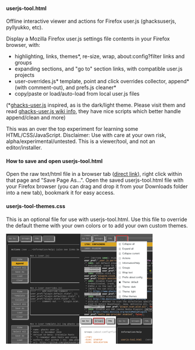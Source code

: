 #### userjs-tool.html
Offline interactive viewer and actions for Firefox user.js (ghacksuserjs, pyllyukko, etc).

Display a Mozilla Firefox user.js settings file contents in your Firefox browser, with:
* highlighting, links, themes*, re-size, wrap, about:config?filter links and groups
* expanding sections, and "go to" section links, with compatible user.js projects
* user-overrides.js* template, point and click overrides collector, append* (with comment-out), and prefs.js cleaner*
* copy/paste or load/auto-load from local user.js files

(*[ghacks-user.js](https://github.com/ghacksuserjs/ghacks-user.js) inspired, as is the dark/light theme.  Please visit them and read [ghacks-user.js wiki info](https://github.com/ghacksuserjs/ghacks-user.js/wiki), they have nice scripts which better handle append/clean and more)

This was an over the top experiment for learning some HTML/CSS/JavaScript.
Disclaimer: Use with care at your own risk, alpha/experimental/untested.
This is a viewer/tool, and not an editor/installer.

#### How to save and open userjs-tool.html
Open the raw text/html file in a browser tab ([direct link](https://raw.githubusercontent.com/icpantsparti/firefox-user.js-tool/master/userjs-tool.html)), right click within that page and "Save Page As...".  Open the saved userjs-tool.html file with your Firefox browser (you can drag and drop it from your Downloads folder into a new tab), bookmark it for easy access.

#### userjs-tool-themes.css
This is an optional file for use with userjs-tool.html.  Use this file to override the default theme with your own colors or to add your own custom themes.

![](/images/userjs-tool_small.png)
